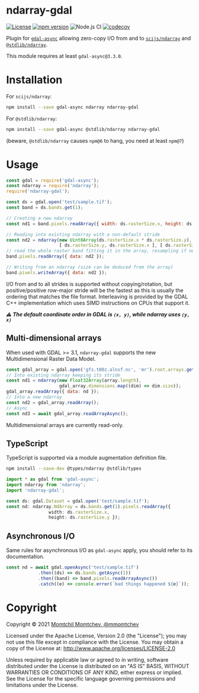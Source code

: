 # ndarray-gdal

[![License](https://img.shields.io/badge/License-Apache%202.0-blue.svg)](https://opensource.org/licenses/Apache-2.0)
[![npm version](https://img.shields.io/npm/v/ndarray-gdal)](https://www.npmjs.com/package/ndarray-gdal)
![Node.js CI](https://github.com/mmomtchev/ndarray-gdal/workflows/Node.js%20CI/badge.svg)
[![codecov](https://codecov.io/gh/mmomtchev/ndarray-gdal/branch/master/graph/badge.svg?token=UhQePZnXkt)](https://codecov.io/gh/mmomtchev/ndarray-gdal)

Plugin for [`gdal-async`](https://github.com/mmomtchev/node-gdal-async) allowing zero-copy I/O from and to [`scijs/ndarray`](https://github.com/scijs/ndarray) and [`@stdlib/ndarray`](https://github.com/stdlib-js/stdlib).

This module requires at least `gdal-async@3.3.0`.

# Installation

For `scijs/ndarray`:

```bash
npm install --save gdal-async ndarray ndarray-gdal
```

For `@stdlib/ndarray`:

```bash
npm install --save gdal-async @stdlib/ndarray ndarray-gdal
```

(beware, `@stdlib/ndarray` causes `npm@6` to hang, you need at least `npm@7`)

# Usage

```js
const gdal = require('gdal-async');
const ndarray = require('ndarray');
require('ndarray-gdal');

const ds = gdal.open('test/sample.tif');
const band = ds.bands.get(1);

// Creating a new ndarray
const nd1 = band.pixels.readArray({ width: ds.rasterSize.x, height: ds.rasterSize.y });

// Reading into existing ndarray with a non-default stride
const nd2 = ndarray(new Uint8Array(ds.rasterSize.x * ds.rasterSize.y),
                    [ ds.rasterSize.y, ds.rasterSize.x ], [ ds.rasterSize.x, -1 ]);
// read the whole raster band fitting it in the array, resampling if needed
band.pixels.readArray({ data: nd2 });

// Writing from an ndarray (size can be deduced from the array)
band.pixels.writeArray({ data: nd2 });
```

I/O from and to all strides is supported without copying/rotation, but positive/positive row-major stride will be the fastest as this is usually the ordering that matches the file format. Interleaving is provided by the GDAL C++ implementation which uses SIMD instructions on CPUs that support it.

***⚠️ The default coordinate order in GDAL is `(x, y)`, while ndarray uses `(y, x)`***

## Multi-dimensional arrays

When used with GDAL >= 3.1, `ndarray-gdal` supports the new Multidimensional Raster Data Model.

```js
const gdal_array = gdal.open('gfs.t00z.alnsf.nc', 'mr').root.arrays.get('alnsf');
// Into existing ndarray keeping its stride
const nd1 = ndarray(new Float32Array(array.length), 
                    gdal_array.dimensions.map((dim) => dim.size));
gdal_array.readArray({ data: nd });
// Into a new ndarray
const nd2 = gdal_array.readArray();
// Async
const nd3 = await gdal_array.readArrayAsync();
```

Multidimensional arrays are currently read-only.

## TypeScript

TypeScript is supported via a module augmentation definition file.

```sh
npm install --save-dev @types/ndarray @stdlib/types
```

```ts
import * as gdal from 'gdal-async';
import ndarray from 'ndarray';
import 'ndarray-gdal';

const ds: gdal.Dataset = gdal.open('test/sample.tif');
const nd: ndarray.NdArray = ds.bands.get(1).pixels.readArray({
                width: ds.rasterSize.x, 
                height: ds.rasterSize.y });
```

## Asynchronous I/O

Same rules for asynchronous I/O as `gdal-async` apply, you should refer to its documentation.

```js
const nd = await gdal.openAsync('test/sample.tif')
            .then((ds) => ds.bands.getAsync(1))
            .then((band) => band.pixels.readArrayAsync())
            .catch((e) => console.error(`bad things happened ${e}`));
```

# Copyright

Copyright &copy; 2021 [Momtchil Momtchev, @mmomtchev](https://github.com/mmomtchev)

Licensed under the Apache License, Version 2.0 (the "License"); you may not use this file except in compliance with the License. You may obtain a copy of the License at: http://www.apache.org/licenses/LICENSE-2.0

Unless required by applicable law or agreed to in writing, software distributed under the License is distributed on an "AS IS" BASIS, WITHOUT WARRANTIES OR CONDITIONS OF ANY KIND, either express or implied. See the License for the specific language governing permissions and limitations under the License.
